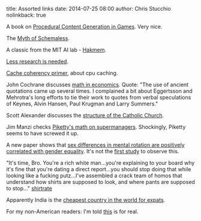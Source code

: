 title: Assorted links
date: 2014-07-25 08:00
author: Chris Stucchio
nolinkback: true

A book on [Procedural Content Generation in Games](http://pcgbook.com/). Very nice.

The [Myth of Schemaless](http://rustyrazorblade.com/2014/07/the-myth-of-schema-less/).

A classic from the MIT AI lab - [Hakmem](http://w3.pppl.gov/~hammett/work/2009/AIM-239-ocr.pdf).

[Less research is needed](http://blogs.plos.org/speakingofmedicine/2012/06/25/less-research-is-needed/).

[Cache coherency primer](http://fgiesen.wordpress.com/2014/07/07/cache-coherency/), about cpu caching.

John Cochrane discusses [math in economics](http://johnhcochrane.blogspot.in/2014/07/summer-institute.html). Quote: "The use of ancient quotations came up several times. I complained a bit about Eggertsson and Mehrotra's long efforts to tie their work to quotes from verbal speculations of Keynes, Alvin Hansen, Paul Krugman and Larry Summers."

Scott Alexander discusses the [structure of the Catholic Church](http://slatestarcodex.com/2014/07/14/ecclesiology-for-atheists/).

Jim Manzi checks [Piketty's math on supermanagers](http://m.nationalreview.com/corner/382084/pikettys-can-opener-jim-manzi). Shockingly, Piketty seems to have screwed it up.

A new paper shows that [sex differences in mental rotation are positively correlated with gender equality](http://www.lscp.net/persons/ramus/fr/GDP1/papers/lippa10.pdf). It's not the [first study](http://www.ams.org/notices/201201/rtx120100010p.pdf) to observe this.

"It's time, Bro. You're a rich white man...you're explaining to your board why it's fine that you're dating a direct report...you should stop doing that while looking like a fucking putz...I've assembled a crack team of homos that understand how shirts are supposed to look, and where pants are supposed to stop..." [shirtrate](http://www.shirterate.com/)

Apparently India is the [cheapest country in the world for expats](http://qz.com/233052/expats-should-head-straight-for-incredible-affordable-india/).

For my non-American readers: I'm told [this](https://www.hackerschool.com/manual#sub-sec-social-rules) is for real.
